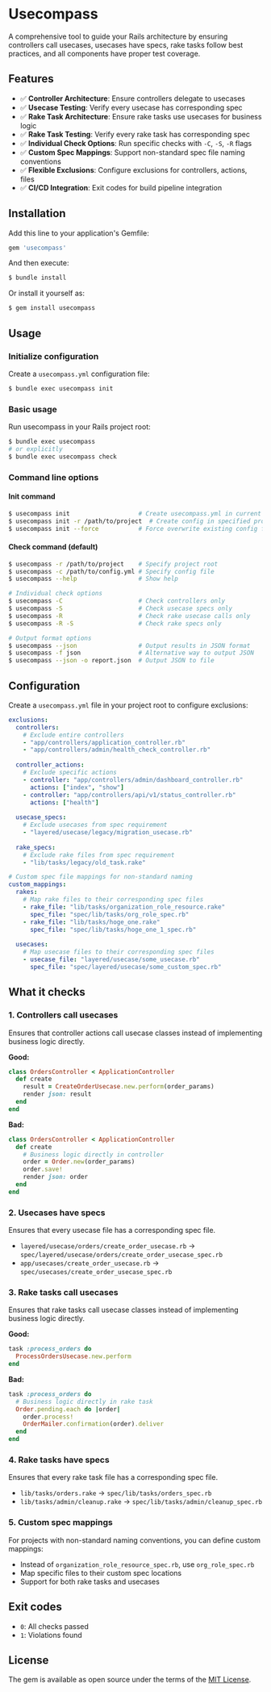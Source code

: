 # Usecompass

A comprehensive tool to guide your Rails architecture by ensuring controllers call usecases, usecases have specs, rake tasks follow best practices, and all components have proper test coverage.

## Features

- ✅ **Controller Architecture**: Ensure controllers delegate to usecases
- ✅ **Usecase Testing**: Verify every usecase has corresponding spec
- ✅ **Rake Task Architecture**: Ensure rake tasks use usecases for business logic
- ✅ **Rake Task Testing**: Verify every rake task has corresponding spec
- ✅ **Individual Check Options**: Run specific checks with `-C`, `-S`, `-R` flags
- ✅ **Custom Spec Mappings**: Support non-standard spec file naming conventions
- ✅ **Flexible Exclusions**: Configure exclusions for controllers, actions, files
- ✅ **CI/CD Integration**: Exit codes for build pipeline integration

## Installation

Add this line to your application's Gemfile:

```ruby
gem 'usecompass'
```

And then execute:

```bash
$ bundle install
```

Or install it yourself as:

```bash
$ gem install usecompass
```

## Usage

### Initialize configuration

Create a `usecompass.yml` configuration file:

```bash
$ bundle exec usecompass init
```

### Basic usage

Run usecompass in your Rails project root:

```bash
$ bundle exec usecompass
# or explicitly
$ bundle exec usecompass check
```

### Command line options

#### Init command
```bash
$ usecompass init                   # Create usecompass.yml in current directory
$ usecompass init -r /path/to/project  # Create config in specified project
$ usecompass init --force           # Force overwrite existing config file
```

#### Check command (default)
```bash
$ usecompass -r /path/to/project    # Specify project root
$ usecompass -c /path/to/config.yml # Specify config file
$ usecompass --help                 # Show help

# Individual check options
$ usecompass -C                     # Check controllers only
$ usecompass -S                     # Check usecase specs only  
$ usecompass -R                     # Check rake usecase calls only
$ usecompass -R -S                  # Check rake specs only

# Output format options
$ usecompass --json                 # Output results in JSON format
$ usecompass -f json                # Alternative way to output JSON
$ usecompass --json -o report.json  # Output JSON to file
```

## Configuration

Create a `usecompass.yml` file in your project root to configure exclusions:

```yaml
exclusions:
  controllers:
    # Exclude entire controllers
    - "app/controllers/application_controller.rb"
    - "app/controllers/admin/health_check_controller.rb"
  
  controller_actions:
    # Exclude specific actions
    - controller: "app/controllers/admin/dashboard_controller.rb"
      actions: ["index", "show"]
    - controller: "app/controllers/api/v1/status_controller.rb"
      actions: ["health"]
  
  usecase_specs:
    # Exclude usecases from spec requirement
    - "layered/usecase/legacy/migration_usecase.rb"
  
  rake_specs:
    # Exclude rake files from spec requirement
    - "lib/tasks/legacy/old_task.rake"

# Custom spec file mappings for non-standard naming
custom_mappings:
  rakes:
    # Map rake files to their corresponding spec files
    - rake_file: "lib/tasks/organization_role_resource.rake"
      spec_file: "spec/lib/tasks/org_role_spec.rb"
    - rake_file: "lib/tasks/hoge_one.rake"
      spec_file: "spec/lib/tasks/hoge_one_1_spec.rb"
  
  usecases:
    # Map usecase files to their corresponding spec files
    - usecase_file: "layered/usecase/some_usecase.rb"
      spec_file: "spec/layered/usecase/some_custom_spec.rb"
```

## What it checks

### 1. Controllers call usecases

Ensures that controller actions call usecase classes instead of implementing business logic directly.

**Good:**
```ruby
class OrdersController < ApplicationController
  def create
    result = CreateOrderUsecase.new.perform(order_params)
    render json: result
  end
end
```

**Bad:**
```ruby
class OrdersController < ApplicationController
  def create
    # Business logic directly in controller
    order = Order.new(order_params)
    order.save!
    render json: order
  end
end
```

### 2. Usecases have specs

Ensures that every usecase file has a corresponding spec file.

- `layered/usecase/orders/create_order_usecase.rb` → `spec/layered/usecase/orders/create_order_usecase_spec.rb`
- `app/usecases/create_order_usecase.rb` → `spec/usecases/create_order_usecase_spec.rb`

### 3. Rake tasks call usecases

Ensures that rake tasks call usecase classes instead of implementing business logic directly.

**Good:**
```ruby
task :process_orders do
  ProcessOrdersUsecase.new.perform
end
```

**Bad:**
```ruby
task :process_orders do
  # Business logic directly in rake task
  Order.pending.each do |order|
    order.process!
    OrderMailer.confirmation(order).deliver
  end
end
```

### 4. Rake tasks have specs

Ensures that every rake task file has a corresponding spec file.

- `lib/tasks/orders.rake` → `spec/lib/tasks/orders_spec.rb`
- `lib/tasks/admin/cleanup.rake` → `spec/lib/tasks/admin/cleanup_spec.rb`

### 5. Custom spec mappings

For projects with non-standard naming conventions, you can define custom mappings:

- Instead of `organization_role_resource_spec.rb`, use `org_role_spec.rb`
- Map specific files to their custom spec locations
- Support for both rake tasks and usecases

## Exit codes

- `0`: All checks passed
- `1`: Violations found

## License

The gem is available as open source under the terms of the [MIT License](https://opensource.org/licenses/MIT).